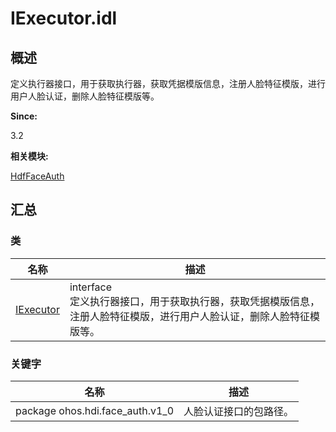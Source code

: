 # IExecutor.idl


## 概述

定义执行器接口，用于获取执行器，获取凭据模版信息，注册人脸特征模版，进行用户人脸认证，删除人脸特征模版等。

**Since:**

3.2

**相关模块:**

[HdfFaceAuth](_hdf_face_auth.md)


## 汇总


### 类

  | 名称 | 描述 | 
| -------- | -------- |
| [IExecutor](interface_i_executor_faceauth.md) | interface<br/>定义执行器接口，用于获取执行器，获取凭据模版信息，注册人脸特征模版，进行用户人脸认证，删除人脸特征模版等。 | 


### 关键字

  | 名称 | 描述 | 
| -------- | -------- |
| package&nbsp;ohos.hdi.face_auth.v1_0 | 人脸认证接口的包路径。 | 
